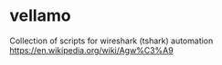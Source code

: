 # vellamo
Collection of scripts for wireshark (tshark) automation  https://en.wikipedia.org/wiki/Agw%C3%A9
